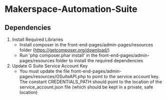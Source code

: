 # Makerspace-Automation-Suite

## Dependencies

1. Install Required Libraries
    * Install composer in the front-end-pages/admin-pages/resources folder (https://getcomposer.org/download/)
    * Run 'php composer.phar install' in the front-end-pages/admin-pages/resources folder to install the required dependencies
2. Update G Suite Service Account Key
    * You must update the file front-end-pages/admin-pages/resources/GSuiteAPI.php to point to the service account key. The constant CREDENTIALS_PATH should point to the location of the service_account.json file (which should be kept in a private, safe location)
